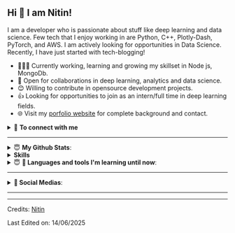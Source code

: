   <h2 id="hi--i-am-pratik">Hi 👋 I am Nitin!</h2>
<p>I am a developer who is passionate about stuff like deep learning and data science. Few tech that I enjoy working in are Python, C++, Plotly-Dash, PyTorch, and  AWS. I am actively looking for opportunities in Data Science. Recently, I have just started with tech-blogging!</p>
<ul>
<li>👨🏽‍💻 Currently working, learning and growing my skillset in Node js, MongoDb.</li>
<li>🤝 Open for collaborations in deep learning, analytics and data science.</li>
<li>😊 Willing to contribute in opensource development projects.</li>
<li>👍 Looking for opportunities to join as an intern/full time in deep learning fields.</li>
<!-- <li>👨 Know more about me at <a href="https://sourcerer.io/pr2tik1">Sourcerer</a></li> -->
<li>🌐 Visit my <a href="https://github.com/codernitinmn">porfolio website</a> for complete background and contact.</li>
</ul>
<details>
<summary>🤝 <b>To connect with me</b></summary>
<p align="center">
</p><p><a href="https://codernitinmn.github.io/"><img src="https://img.shields.io/badge/portfolio-%23.svg?&amp;style=for-the-badge&amp;logo=&amp;logoColor=white%22"></a>
<a href="https://twitter.com/Pratikpkb"><img src="https://img.shields.io/badge/twitter-%231DA1F2.svg?&amp;style=for-the-badge&amp;logo=twitter&amp;logoColor=white"></a>
<a href="https://medium.com/@pratikbaitha04"><img src="https://img.shields.io/badge/medium-%2312100E.svg?&amp;style=for-the-badge&amp;logo=medium&amp;logoColor=white"></a>
<a href="https://www.linkedin.com/in/pratik-kumar04/"><img src="https://img.shields.io/badge/linkedin-%230077B5.svg?&amp;style=for-the-badge&amp;logo=linkedin&amp;logoColor=white"></a>
<a href="https://www.instagram.com/pratikkumar04/"><img src="https://img.shields.io/badge/instagram-%23E4405F.svg?&amp;style=for-the-badge&amp;logo=instagram&amp;logoColor=white"></a>
<a href="https://www.facebook.com/pr2tik1"><img src="https://img.shields.io/badge/facebook-%231877F2.svg?&amp;style=for-the-badge&amp;logo=facebook&amp;logoColor=white"></a>
<a href="https://github.com/codernitinmn/codernitinmn"><img src="https://badges.pufler.dev/visits/codernitinmn/codernitinmn?style=for-the-badge" alt="Visits Badge"></a></p>
<p></p>
</details>
<hr>
<details>
 <summary> 😇 <b>My Github Stats</b>: </summary>
<br>
<p align="center">
  <img src="https://github-readme-stats.vercel.app/api?username=codernitinmn&amp;show_icons=true&amp;theme=tokyonight&amp;line_height=27">
  <img src="https://github-readme-stats.vercel.app/api/top-langs/?username=codernitinmn;hide=css,java,html&amp;theme=tokyonight">
</p>
</details>
<details> 
 <summary> <b>Skills</b></summary>
<p align="center">
</p><ul>
<li>
<p><strong>Languages</strong>:</p>
<p><img src="https://img.shields.io/badge/Dart-beginnner-blue?style=for-the-badge&amp;logo=dart&amp;logoColor=white" alt="Dart">
<img src="https://img.shields.io/badge/Python-beginnner-%2314354C?style=for-the-badge&amp;logo=python&amp;logoColor=white" alt="Python"></p>
<br>
</li>
<li>
<p><strong>Frameworks</strong>:</p>
<p><img src="https://img.shields.io/badge/Flutter-beginnner-%232370ED?style=for-the-badge&amp;logo=flutter&amp;logoColor=white" alt="Flutter"></p>
</li>
<li>
<p><strong>Software</strong>:</p>
<p><img src="https://img.shields.io/badge/Linux-FCC624?style=for-the-badge&amp;logo=linux&amp;logoColor=black" alt="Linux">
<img src="https://img.shields.io/badge/-Pop!__OS-cyan?style=for-the-badge&amp;logo=popos&amp;logoColor=black" alt="Pop!_OS">
<img src="https://img.shields.io/badge/Visual%20Studio%20Code-blue?style=for-the-badge&amp;logo=visualstudiocode&amp;logoColor=white" alt="Visual Studio Code">
<img src="https://img.shields.io/badge/Github-black?style=for-the-badge&amp;logo=github&amp;logoColor=white" alt="Github">
<img src="https://img.shields.io/badge/Git-orange?style=for-the-badge&amp;logo=github&amp;logoColor=white" alt="Git">
<img src="https://img.shields.io/badge/Terminal-%23054020?style=for-the-badge&amp;logo=gnu-bash&amp;logoColor=white" alt="Terminal"></p>
</li>
<li>
<p><strong>Hardware</strong>:</p>
<p><img src="https://img.shields.io/badge/Intel-blue?style=for-the-badge&amp;logo=intel&amp;logoColor=white" alt="Intel">
<img src="https://img.shields.io/badge/Nvidia-deepgreen?style=for-the-badge&amp;logo=nvidia&amp;logoColor=white" alt="Nvidia">
<img src="https://img.shields.io/badge/dell-black?style=for-the-badge&amp;logo=dell&amp;logoColor=white" alt="Dell">
<img src="https://img.shields.io/badge/logitech-white?style=for-the-badge&amp;logo=logitech&amp;logoColor=black" alt="Logitech"></p>
</li>
</ul>
<!--END_SECTION:waka-->
</details>
<details>
  <summary> 😇 <b>🧰 Languages and tools I'm learning until now</b>: </summary>
    <a href="https://"><img src="https://img.shields.io/static/v1?label=&amp;message=HTML5&amp;color=%23E34F26&amp;style=for-the-badge&amp;logo=html5&amp;logoColor=whitesmoke" alt="HTML5"></a>
    <a href="https://"><img src="https://img.shields.io/static/v1?label=&amp;message=CSS3&amp;color=%231572B6&amp;style=for-the-badge&amp;logo=css3&amp;logoColor=whitesmoke" alt="CSS3"></a>
    <a href="https://"><img src="https://img.shields.io/static/v1?label=&amp;message=SASS&amp;color=%23CC6699&amp;style=for-the-badge&amp;logo=sass&amp;logoColor=whitesmoke" alt="SASS"></a>
    <a href="https://"><img src="https://img.shields.io/static/v1?label=&amp;message=Javascript&amp;color=%23F7DF1E&amp;style=for-the-badge&amp;logo=javascript&amp;logoColor=grey" alt="Javascript"> </a>
    <a href="https://"><img src="https://img.shields.io/static/v1?label=&amp;message=Typescript&amp;color=%233178C6&amp;style=for-the-badge&amp;logo=typescript&amp;logoColor=03256C" alt="Typescript"></a>
    <a href="https://"><img src="https://img.shields.io/static/v1?label=&amp;message=REACT.JS&amp;color=%2361DAFB&amp;style=for-the-badge&amp;logo=react&amp;logoColor=grey" alt="REACT.JS"></a>
    <br><br>
    <a href="https://"><img src="https://img.shields.io/static/v1?label=&amp;message=GIT&amp;color=%23F05032&amp;style=for-the-badge&amp;logo=git&amp;logoColor=whitesmoke" alt="GIT"></a>
    <a href="https://"><img src="https://img.shields.io/static/v1?label=&amp;message=GITHUB&amp;color=%23181717&amp;style=for-the-badge&amp;logo=github&amp;logoColor=whitesmoke" alt="GITHUB"></a>
    <a href="https://"><img src="https://img.shields.io/static/v1?label=&amp;message=FIGMA&amp;color=%23552d84&amp;style=for-the-badge&amp;logo=figma&amp;logoColor=whitesmoke" alt="FIGMA"></a>
</details>
<hr>
<details>
  <summary> <b>📱 Social Medias</b>:</summary>
    <a href="https://www.linkedin.com/in/gabrielbittencourtpenteado/" target="_blank"><img src="https://img.shields.io/static/v1?label=&amp;message=Linkedin&amp;color=0A66C2&amp;style=for-the-badge&amp;logo=linkedin&amp;logoColor=whitesmoke" alt="Linkedin"></a>
    <a href="https://codepen.io/gabrlcj" target="_blank"><img src="https://img.shields.io/static/v1?label=&amp;message=Codepen&amp;color=%23000000&amp;style=for-the-badge&amp;logo=codepen&amp;logoColor=whitesmoke" alt="Codepen"></a>
    <a href="https://dev.to/gabrlcj"><img src="https://img.shields.io/static/v1?label=&amp;message=DEV&amp;color=%230A0A0A&amp;style=for-the-badge&amp;logo=dev.to" alt="DEV"></a>
    <a href="https://www.instagram.com/gabrlcj/" target="_blank"><img src="https://img.shields.io/static/v1?label=&amp;message=Instagram&amp;color=lightpink&amp;style=for-the-badge&amp;logo=instagram&amp;logoColor=black" alt="Instagram"></a>
</details>
<hr>
<hr>
<p>Credits: <a href="https://github.com/codernitinmn">Nitin</a></p>
<p>Last Edited on: 14/06/2025</p> 
